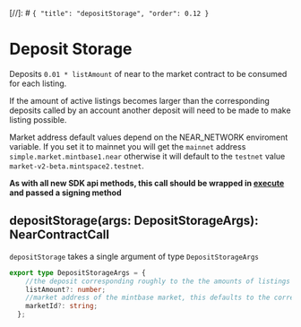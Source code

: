 [//]: # `{ "title": "depositStorage", "order": 0.12 }`

# Deposit Storage

Deposits `0.01 * listAmount` of near to the market contract to be consumed for each listing.

If the amount of active listings becomes larger than the corresponding deposits called by an account another deposit will need to be made to make listing possible.

Market address default values depend on the NEAR_NETWORK enviroment variable. If you set it to mainnet you will get the `mainnet` address `simple.market.mintbase1.near` otherwise it will default to the `testnet` value `market-v2-beta.mintspace2.testnet`.

**As with all new SDK api methods, this call should be wrapped in [execute](../#execute) and passed a signing method**

## depositStorage(args: DepositStorageArgs): NearContractCall

`depositStorage` takes a single argument of type `DepositStorageArgs`

```typescript
export type DepositStorageArgs = {
    //the deposit corresponding roughly to the the amounts of listings you will be doing
    listAmount?: number;
    //market address of the mintbase market, this defaults to the correct value depending on the NEAR_NETWORK environment variable
    marketId?: string;
  };
```
